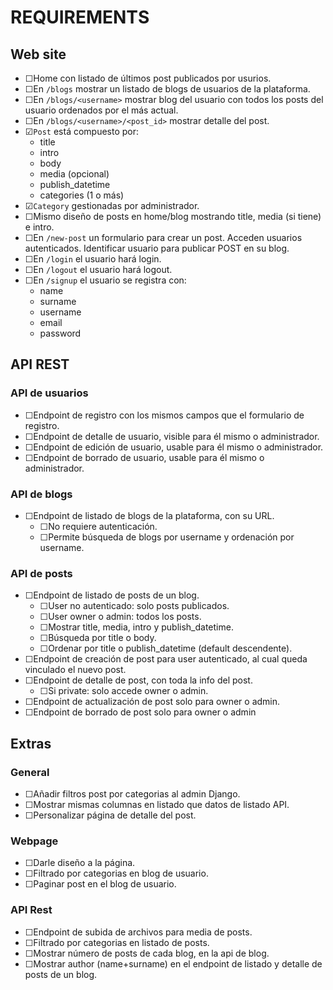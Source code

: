 # REQUIREMENTS

## Web site

- &#9744;Home con listado de últimos post publicados por usurios.
- &#9744;En `/blogs` mostrar un listado de blogs de usuarios de la plataforma.
- &#9744;En `/blogs/<username>` mostrar blog del usuario con todos los posts del usuario ordenados por el más actual.
- &#9744;En `/blogs/<username>/<post_id>` mostrar detalle del post.
- &#9745;`Post` está compuesto por:
  - title
  - intro
  - body
  - media (opcional)
  - publish_datetime
  - categories (1 o más)
- &#9745;`Category` gestionadas por administrador.
- &#9744;Mismo diseño de posts en home/blog mostrando title, media (si tiene) e intro.
- &#9744;En `/new-post` un formulario para crear un post. Acceden usuarios autenticados. Identificar usuario para publicar POST en su blog.
- &#9744;En `/login` el usuario hará login.
- &#9744;En `/logout` el usuario hará logout.
- &#9744;En `/signup` el usuario se registra con:
  - name
  - surname
  - username
  - email
  - password

## API REST

### API de usuarios

- &#9744;Endpoint de registro con los mismos campos que el formulario de registro.
- &#9744;Endpoint de detalle de usuario, visible para él mismo o administrador.
- &#9744;Endpoint de edición de usuario, usable para él mismo o administrador.
- &#9744;Endpoint de borrado de usuario, usable para él mismo o administrador.

### API de blogs

- &#9744;Endpoint de listado de blogs de la plataforma, con su URL.
  - &#9744;No requiere autenticación.
  - &#9744;Permite búsqueda de blogs por username y ordenación por username.

### API de posts

- &#9744;Endpoint de listado de posts de un blog.
  - &#9744;User no autenticado: solo posts publicados.
  - &#9744;User owner o admin: todos los posts.
  - &#9744;Mostrar title, media, intro y publish_datetime.
  - &#9744;Búsqueda por title o body.
  - &#9744;Ordenar por title o publish_datetime (default descendente).
- &#9744;Endpoint de creación de post para user autenticado, al cual queda vinculado el nuevo post.
- &#9744;Endpoint de detalle de post, con toda la info del post.
  - &#9744;Si private: solo accede owner o admin.
- &#9744;Endpoint de actualización de post solo para owner o admin.
- &#9744;Endpoint de borrado de post solo para owner o admin

## Extras

### General

- &#9744;Añadir filtros post por categorias al admin Django.
- &#9744;Mostrar mismas columnas en listado que datos de listado API.
- &#9744;Personalizar página de detalle del post.

### Webpage

- &#9744;Darle diseño a la página.
- &#9744;Filtrado por categorias en blog de usuario.
- &#9744;Paginar post en el blog de usuario.

### API Rest

- &#9744;Endpoint de subida de archivos para media de posts.
- &#9744;Filtrado por categorias en listado de posts.
- &#9744;Mostrar número de posts de cada blog, en la api de blog.
- &#9744;Mostrar author (name+surname) en el endpoint de listado y detalle de posts de un blog.